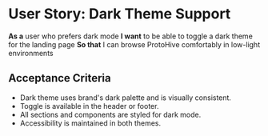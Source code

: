 # User Story: Dark Theme Support

**As a** user who prefers dark mode
**I want** to be able to toggle a dark theme for the landing page
**So that** I can browse ProtoHive comfortably in low-light environments

## Acceptance Criteria
- Dark theme uses brand's dark palette and is visually consistent.
- Toggle is available in the header or footer.
- All sections and components are styled for dark mode.
- Accessibility is maintained in both themes.
